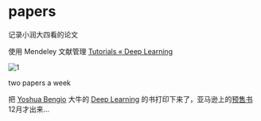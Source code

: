 # papers

记录小润大四看的论文 

使用 Mendeley 文献管理 [Tutorials « Deep Learning](http://deeplearning.net/reading-list/tutorials/)

![1](http://blog.xiaorun.me/usr/uploads/2016/09/1234615092.png)

two papers a week

把 [Yoshua Bengio](http://www.iro.umontreal.ca/~bengioy/yoshua_en/index.html) 大牛的 [Deep Learning](http://www.deeplearningbook.org/) 的书打印下来了，亚马逊上的[预售书](https://www.amazon.com/Deep-Learning-Adaptive-Computation-Machine/dp/0262035618/)12月才出来...



